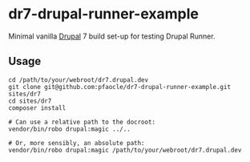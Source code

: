 dr7-drupal-runner-example
=====

Minimal vanilla [Drupal](https://www.drupal.org/) 7 build set-up for testing Drupal Runner.


## Usage

    cd /path/to/your/webroot/dr7.drupal.dev
    git clone git@github.com:pfaocle/dr7-drupal-runner-example.git sites/dr7
    cd sites/dr7
    composer install

    # Can use a relative path to the docroot:
    vendor/bin/robo drupal:magic ../..

    # Or, more sensibly, an absolute path:
    vendor/bin/robo drupal:magic /path/to/your/webroot/dr7.drupal.dev

